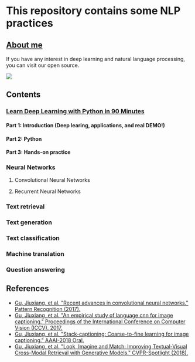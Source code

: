 # This repository contains some NLP practices

## [About me](jxgu.cc)

If you have any interest in deep learning and natural language processing, you can visit our open source.

![](https://static.leiphone.com/uploads/new/article/740_740/201801/5a65986353910.jpg?imageMogr2/format/jpg/quality/90)

## Contents
### [Learn Deep Learning with Python in 90 Minutes](https://rawgit.com/gujiuxiang/PaperNotes/master/post/Convolutional_Neural_Networks/20180322_deep_learning_python.md.html)

#### Part 1: Introduction (Deep learing, applications, and real DEMO!)
#### Part 2: Python
#### Part 3: Hands-on practice

### Neural Networks
1. Convolutional Neural Networks

2. Recurrent Neural Networks

### Text retrieval

### Text generation

### Text classification

### Machine translation

### Question answering

## References
- [Gu, Jiuxiang, et al. "Recent advances in convolutional neural networks." Pattern Recognition (2017).](https://arxiv.org/pdf/1512.07108)
- [Gu, Jiuxiang, et al. "An empirical study of language cnn for image captioning." Proceedings of the International Conference on Computer Vision (ICCV). 2017.](http://openaccess.thecvf.com/content_ICCV_2017/papers/Gu_An_Empirical_Study_ICCV_2017_paper.pdf)
- [Gu, Jiuxiang, et al. "Stack-captioning: Coarse-to-fine learning for image captioning." AAAI-2018 Oral.](https://arxiv.org/pdf/1709.03376)
- [Gu, Jiuxiang, et al. "Look, Imagine and Match: Improving Textual-Visual Cross-Modal Retrieval with Generative Models." CVPR-Spotlight (2018).](https://arxiv.org/pdf/1711.06420)
